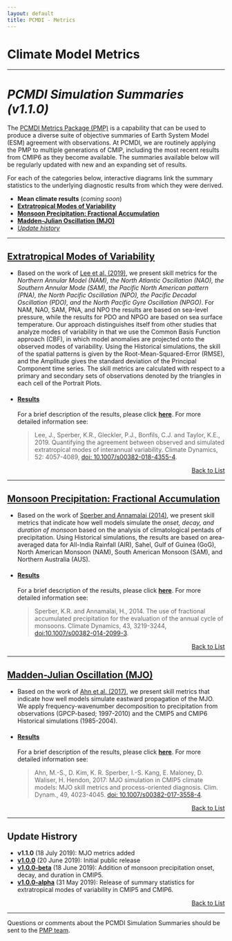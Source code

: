```yaml
---
layout: default
title: PCMDI - Metrics
---
```



# Climate Model Metrics
---
# <a name="top"></a>_PCMDI Simulation Summaries (v1.1.0)_

The [PCMDI Metrics Package (PMP)](https://github.com/PCMDI/pcmdi_metrics) is a capability that can be used to produce a diverse suite of objective summaries of Earth System Model (ESM) agreement with observations. At PCMDI, we are routinely applying the PMP to multiple generations of CMIP, including the most recent results from CMIP6 as they become available. The summaries available below will be regularly updated with new and an expanding set of results.

For each of the categories below, interactive diagrams link the summary statistics to the underlying diagnostic results from which they were derived.    

- **Mean climate results** (*coming soon*)
- [**Extratropical Modes of Variability**](#variability)
- [**Monsoon Precipitation: Fractional Accumulation**](#monsoon)
- [**Madden-Julian Oscillation (MJO)**](#mjo)
- [_Update history_](#updates)

---
## <a name="variability"></a>[Extratropical Modes of Variability][description_variability]
- Based on the work of [Lee et al. (2019)][lee2019], we present skill metrics for the _Northern Annular Model (NAM), the North Atlantic Oscillation (NAO), the Southern Annular Mode (SAM), the Pacific North American pattern (PNA), the North Pacific Oscillation (NPO), the Pacific Decadal Oscillation (PDO), and the North Pacific Gyre Oscillation (NPGO)_. For NAM, NAO, SAM, PNA, and NPO the results are based on sea-level pressure, while the results for PDO and NPGO are based on sea surface temperature. Our approach distinguishes itself from other studies that analyze modes of variability in that we use the Common Basis Function approach (CBF), in which model anomalies are projected onto the observed modes of variability. Using the Historical simulations, the skill of the spatial patterns is given by the Root-Mean-Squared-Error (RMSE), and the Amplitude gives the standard deviation of the Principal Component time series. The skill metrics are calculated with respect to a primary and secondary sets of observations denoted by the triangles in each cell of the Portrait Plots. 

- #### [Results][description_variability]
  For a brief description of the results, please click [**here**][description_variability]. For more detailed information see:

  > Lee, J., Sperber, K.R., Gleckler, P.J., Bonfils, C.J. and Taylor, K.E., 2019. Quantifying the agreement between observed and simulated extratropical modes of interannual variability. Climate Dynamics, 52: 4057-4089, [doi: 10.1007/s00382-018-4355-4][lee2019].

<p align="right"><a href="#top">Back to List</a></p>

---
## <a name="monsoon"></a>[Monsoon Precipitation: Fractional Accumulation][description_monsoon]
- Based on the work of [Sperber and Annamalai (2014)][sperber2004], we present skill metrics that indicate how well models simulate the _onset, decay, and duration of monsoon_ based on the analysis of climatological pentads of precipitation. Using Historical simulations, the results are based on area-averaged data for All-India Rainfall (AIR), Sahel, Gulf of Guinea (GoG), North American Monsoon (NAM), South American Monsoon (SAM), and Northern Australia (AUS). 

- #### [Results][description_monsoon]
  For a brief description of the results, please click [**here**][description_monsoon]. For more detailed information see:

  > Sperber, K.R. and Annamalai, H., 2014. The use of fractional accumulated precipitation for the evaluation of the annual cycle of monsoons. Climate Dynamics, 43, 3219-3244, [doi:10.1007/s00382-014-2099-3][sperber2004].

<p align="right"><a href="#top">Back to List</a></p>

---
## <a name="mjo"></a>[Madden-Julian Oscillation (MJO)][description_mjo]
- Based on the work of [Ahn et al. (2017)][ahn2017], we present skill metrics that indicate how well models simulate eastward propagation of the MJO. We apply frequency-wavenumber decomposition to precipitation from observations (GPCP-based; 1997-2010) and the CMIP5 and CMIP6 Historical simulations (1985-2004).

- #### [Results][description_mjo]
  For a brief description of the results, please click [**here**][description_mjo]. For more detailed information see:

  > Ahn, M.-S., D. Kim, K. R. Sperber, I.-S. Kang, E. Maloney, D. Waliser, H. Hendon, 2017: MJO simulation in CMIP5 climate models: MJO skill metrics and process-oriented diagnosis. Clim. Dynam., 49, 4023-4045. [doi: 10.1007/s00382-017-3558-4][ahn2017]. 
  
<p align="right"><a href="#top">Back to List</a></p>

---
## <a name="updates"></a>Update Histrory
- **v1.1.0** (18 July 2019): MJO metrics added
- [**v1.0.0**][v1.0.0] (20 June 2019): Initial public release
- [**v1.0.0-beta**][v1.0.0-beta] (18 June 2019): Addition of monsoon precipitation onset, decay, and duration in CMIP5.
- [**v1.0.0-alpha**][v1.0.0-alpha] (31 May 2019): Release of summary statistics for extratropical modes of variability in CMIP5 and CMIP6.

<p align="right"><a href="#top">Back to List</a></p>

---

Questions or comments about the PCMDI Simulation Summaries should be sent to the [PMP team](pcmdi-metrics@llnl.gov).


[v1.0.0]: {{site.baseurl}}/research/metrics/index_v1.0.0.html
[v1.0.0-beta]: {{site.baseurl}}/research/metrics/index_v1.0.0-beta.html
[v1.0.0-alpha]: {{site.baseurl}}/research/metrics/index_v1.0.0-alpha.html

[description_variability]: {{site.baseurl}}/research/metrics/plot_description_variability.html
[description_monsoon]: {{site.baseurl}}/research/metrics/plot_description_monsoon.html
[description_mjo]: {{site.baseurl}}/research/metrics/plot_description_mjo.html


[lee2019]: https://link.springer.com/article/10.1007/s00382-018-4355-4
[sperber2004]: https://doi.org/10.1007/s00382-014-2099-3
[ahn2017]: https://doi.org/10.1007/s00382-017-3558-4

